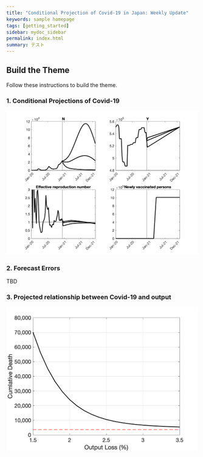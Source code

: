```yaml
---
title: "Conditional Projection of Covid-19 in Japan: Weekly Update"
keywords: sample homepage
tags: [getting_started]
sidebar: mydoc_sidebar
permalink: index.html
summary: テスト
---
```


## Build the Theme

Follow these instructions to build the theme.

### 1. Conditional Projections of Covid-19

![Projection](./images/VariablesProjection.png)

### 2. Forecast Errors

TBD

### 3. Projected relationship between Covid-19 and output

![Projection](./images/BaselineTradeoff.png)
